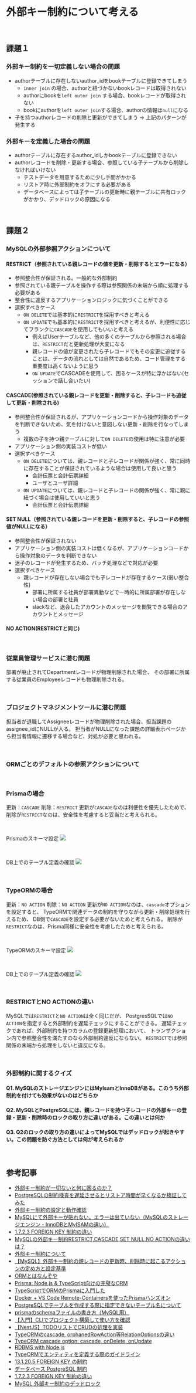 # 外部キー制約について考える

<br>

## 課題１
### 外部キー制約を一切定義しない場合の問題
- authorテーブルに存在しないauthor_idをbookテーブルに登録できてしまう
  - `inner join` の場合、authorと紐づかないbookレコードは取得されない
  - authorにbookを`left outer join` する場合、bookレコードが取得されない
  - bookにauthorを`left outer join`する場合、authorの情報は`null`になる
- 子を持つauthorレコードの削除と更新ができてしまう -> 上記のパターンが発生する

### 外部キーを定義した場合の問題
- authorテーブルに存在するauthor_idしかbookテーブルに登録できない
- authorレコードを削除・更新する場合、参照している子テーブルから削除しなければいけない
  - テストデータを用意するために少し手間がかかる
  - リストア時に外部制約をオフにする必要がある
  - データベースによっては子テーブルの更新時に親テーブルに共有ロックがかかり、デッドロックの原因になる

<br>

## 課題２

### MySQLの外部参照アクションについて
#### RESTRICT（参照されている親レコードの値を更新・削除するとエラーになる）
- 参照整合性が保証される。一般的な外部制約
- 参照されている親テーブルを操作する際は参照関係の末端から順に処理する必要がある
- 整合性に違反するアプリケーションロジックに気づくことができる
- 選択すべきケース
  - `ON DELETE`では基本的に`RESTRICT`を採用すべきと考える
  - `ON UPDATE`でも基本的に`RESTRICT`を採用すべきと考えるが、利便性に応じてフランクに`CASCADE`を使用してもいいと考える
    - 例えばUserテーブルなど、他の多くのテーブルから参照される場合は、`RESTRICT`だと更新処理が大変になる
    - 親レコードの値が変更されたら子レコードでもその変更に追従することは、データの流れとしては自然であるため、コード管理をする重要度は高くないように思う
    - `ON UPDATE`でCASCADEを使用して、困るケースが特に浮かばない(セッションで話し合いたい)

#### CASCADE(参照されている親レコードを更新・削除すると、子レコードも追従して更新・削除される)
- 参照整合性が保証されるが、アプリケーションコードから操作対象のデータを判断できないため、気を付けないと意図しない更新・削除を行なってしまう
  - 複数の子を持つ親テーブルに対して`ON DELETE`の使用は特に注意が必要
- アプリケーション側の実装コストが低い
- 選択すべきケース
  - `ON DELETE`については、親レコードと子レコードが関係が強く、常に同時に存在することが保証されているような場合は使用して良いと思う
    - 会計伝票と会計伝票詳細
    - ユーザとユーザ詳細
  - `ON UPDATE`については、親レコードと子レコードの関係が強く、常に親に紐づく場合は使用していいと思う
    - 会計伝票と会計伝票詳細

#### SET NULL（参照されている親レコードを更新・削除すると、子レコードの参照値がNULLになる）
- 参照整合性が保証されない
- アプリケーション側の実装コストは低くなるが、アプリケーションコードから操作対象のデータを判断できない
- 迷子のレコードが発生するため、バッチ処理などで対応が必要
- 選択すべきケース
  - 親レコードが存在しない場合でも子レコードが存在するケース(弱い整合性)
    - 部署に所属する社員が部署異動などで一時的に所属部署が存在しない場合の部署と社員
    - slackなど、退会したアカウントのメッセージを閲覧できる場合のアカウントとメッセージ

#### NO ACTION(RESTRICTと同じ)

<br>

### 従業員管理サービスに潜む問題
部署が廃止されてDepartmentレコードが物理削除された場合、
その部署に所属する従業員のEmployeeレコードも物理削除される。

<br>

### プロジェクトマネジメントツールに潜む問題
担当者が退職してAssigneeレコードが物理削除された場合、担当課題のassignee_idにNULLが入る。
担当者がNULLになった課題の詳細表示ページから担当者情報に遷移する場合など、対処が必要と思われる。

<br>

### ORMごとのデフォルトの参照アクションについて

<br>

### Prismaの場合
更新：`CASCADE`
削除：`RESTRICT`
更新が`CASCADE`なのは利便性を優先したためで、
削除が`RESTRICT`なのは、安全性を考慮すると妥当だと考えられる。

<br>

Prismaのスキーマ設定
![](prisma_schema.png)

<br>

DB上でのテーブル定義の確認
![](psqlで確認.png)

<br>

### TypeORMの場合
更新：`NO ACTION`
削除：`NO ACTION`
更新が`NO ACTION`なのは、`cascade`オプションを設定すると、
TypeORMで関連データの制約を守りながら更新・削除処理を行えるため、
DB側で`CASCADE`を設定する必要がないためと考えられる。
削除が`RESTRICT`なのは、Prisma同様に安全性を考慮したためと考えられる。

<br>

TypeORMのスキーマ設定
![](typeorm_shema.png)

<br>

DB上でのテーブル定義の確認
![](mysqlで確認.png)

<br>

### RESTRICTとNO ACTIONの違い
MySQLでは`RESTRICT`と`NO ACTION`は全く同じだが、
PostgresSQLでは`NO ACTION`を指定すると外部制約を遅延チェックにすることができる。
遅延チェックであれば、外部制約を持つカラムの登録更新処理において、
トランザクション内で参照整合性を満たすのなら外部制約違反にならない。
`RESTRICT`では参照関係の末端から処理をしないと違反になる。

<br>

### 外部制約に関するクイズ
#### Q1. MySQLのストレージエンジンにはMyIsamとInnoDBがある。このうち外部制約を付けても効果がないのはどちらか
#### Q2. MySQLとPostgreSQLには、親レコードを持つ子レコードの外部キーの登録・更新・削除時のロックの取り方に違いがある。この違いとは何か
#### Q3. Q2のロックの取り方の違いによってMySQLではデッドロックが起きやすい。この問題を防ぐ方法としては何が考えられるか

<br>

## 参考記事
- [外部キー制約が一切ないと何に困るのか？](https://zenn.dev/dowanna6/articles/2667cbb1ab7233)
- [PostgreSQLの制約検査を遅延させるとリストア時間が早くなるか検証してみた](https://dev.classmethod.jp/articles/postgresql-restore-to-deferred-fk-check-table/)
- [外部キー制約の設定と動作確認](https://www.wakuwakubank.com/posts/405-mysql-foreign-key/)
- [MySQLにて外部キーが貼れない。エラーは出ていない（MySQLのストレージエンジン・InnoDBとMyISAMの違い）](https://karoten512.hatenablog.com/entry/2017/11/07/232534)
- [1.7.2.3 FOREIGN KEY 制約の違い](https://dev.mysql.com/doc/refman/8.0/ja/ansi-diff-foreign-keys.html)
- [MySQLの外部キー制約RESTRICT,CASCADE,SET NULL,NO ACTIONの違いは？](https://qiita.com/suin/items/21fe6c5a78c1505b19cb)
- [外部キー制約について](https://qiita.com/SLEAZOIDS/items/d6fb9c2d131c3fdd1387)
- [【MySQL】外部キー制約の親レコードの更新時、削除時に起こるアクションの定め方と設定基準](https://cpoint-lab.co.jp/article/202012/18021/)
- [ORMとはなんぞや](https://utouto97.hatenablog.com/entry/2021/07/21/224759)
- [Prisma: Node.js & TypeScript向けの完璧なORM](https://zenn.dev/kanasugi/articles/a082bd39c5bdf2)
- [TypeScriptでORMのPrismaに入門した](https://qiita.com/dkawabata/items/cafa3dc53921db520360)
- [Docker + VS Code Remote-Containersを使ったPrismaハンズオン](https://bgtu-techblog.com/2022/03/27/docker-vs-code-remote-containers%E3%82%92%E4%BD%BF%E3%81%A3%E3%81%9Fprisma%E3%83%8F%E3%83%B3%E3%82%BA%E3%82%AA%E3%83%B3/)
- [PostgreSQLでテーブルを作成する際に指定できないテーブル名について](https://qiita.com/MasaKu_n/items/f68960e2ebf51673d954)
- [prismaのschemaファイルの書き方（MySQL用）](https://seri.hatenablog.com/entry/2021/07/27/123755)
- [【入門】CLIでプロジェクト構築して使い方を確認](https://www.wakuwakubank.com/posts/725-typeorm-cli-init/)
- [【NestJS】TODOリストでCRUDの処理を実装](https://zenn.dev/chida/articles/bba2b5346414ed)
- [TypeORMのcascade, orphanedRowAction等RelationOptionsの違い](https://uyamazak.hatenablog.com/entry/2021/10/06/140909)
- [TypeORM cascade option: cascade, onDelete, onUpdate](https://stackoverflow.com/questions/55098023/typeorm-cascade-option-cascade-ondelete-onupdate)
- [RDBMS with Node.js](https://www.slideshare.net/bitbankink/rdbms-with-nodejs-111247034)
- [TypeORMでエンティティを定義する際のガイドライン](https://tech.bitbank.cc/typeorm-entity-guideline/)
- [13.1.20.5 FOREIGN KEY の制約](https://docs.oracle.com/cd/E17952_01/mysql-8.0-ja/create-table-foreign-keys.html)
- [データベース PostgreSQL 制約](https://s-kita.hatenablog.com/entry/20081013/1223863631)
- [1.7.2.3 FOREIGN KEY 制約の違い](https://docs.oracle.com/cd/E17952_01/mysql-8.0-ja/ansi-diff-foreign-keys.html)
- [MySQL 外部キー制約のデッドロック](https://www.yuulinux.tokyo/10592/)

